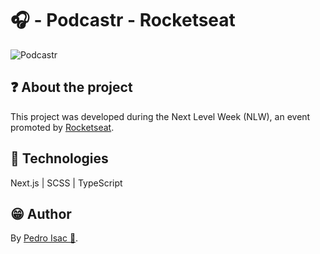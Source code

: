# 🎧 - Podcastr - Rocketseat
![Podcastr](https://i.ibb.co/cyqKqFD/Pod.png)

## ❓ About the project
This project was developed during the Next Level Week (NLW), an event promoted by [Rocketseat](https://rocketseat.com.br/).

## 🧱 Technologies
Next.js | SCSS | TypeScript

## 😁 Author
By [Pedro Isac 🔗](https://pedro-isacss.github.io/).
